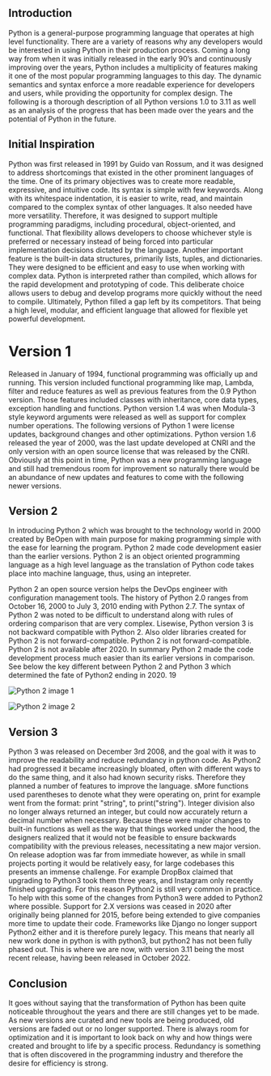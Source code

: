 ## Introduction 

Python is a general-purpose programming language that operates at high level functionality. There are a variety of reasons why any developers would be interested in using Python in their production process. Coming a long way from when it was initially released in the early 90’s and continuously improving over the years, Python includes a multiplicity of features making it one of the most popular programming languages to this day. The dynamic semantics and syntax enforce a more readable experience for developers and users, while providing the opportunity for complex design. The following is a thorough description of all Python versions 1.0 to 3.11 as well as an analysis of the progress that has been made over the years and the potential of Python in the future. 


## Initial Inspiration 

Python was first released in 1991 by Guido van Rossum, and it was designed to address shortcomings that existed in the other prominent languages of the time. One of its primary objectives was to create more readable, expressive, and intuitive code. Its syntax is simple with few keywords. Along with its whitespace indentation, it is easier to write, read, and maintain compared to the complex syntax of other languages.
It also needed have more versatility. Therefore, it was designed to support multiple programming paradigms, including procedural, object-oriented, and functional. That flexibility allows developers to choose whichever style is preferred or necessary instead of being forced into particular implementation decisions dictated by the language.
Another important feature is the built-in data structures, primarily lists, tuples, and dictionaries. They were designed to be efficient and easy to use when working with complex data.
Python is interpreted rather than compiled, which allows for the rapid development and prototyping of code. This deliberate choice allows users to debug and develop programs more quickly without the need to compile. Ultimately, Python filled a gap left by its competitors. That being a high level, modular, and efficient language that allowed for flexible yet powerful development.

# Version 1

Released in January of 1994, functional programming was officially up and running. This version included functional programming 
like map, Lambda, filter and reduce features as well as previous features from the 0.9 Python version. Those features included classes with 
inheritance, core data types, exception handling and functions. Python version 1.4 was when Modula-3 style keyword arguments were released as well 
as support for complex number operations. The following versions of Python 1 were license updates, background changes and other optimizations. 
Python version 1.6 released the year of 2000, was the last update developed at CNRI and the only version with an open source license that was 
released by the CNRI. Obviously at this point in time, Python was a new programming language and still had tremendous room for improvement so naturally there would be an abundance of new updates and features to come with the following newer versions. 


## Version 2 

In introducing Python 2 which was brought to the technology world in 2000 created by BeOpen with main purpose for making programming simple with the 
ease for learning the program. Python 2 made code development easier than the earlier versions. Python 2 is an object oriented programming language
as a high level language as the translation of Python code takes place into machine language, thus, using an intepreter.

Python 2 an open source version helps the DevOps engineer with configuration management tools. The history of Python 2.0 ranges from October 16, 2000
to July 3, 2010 ending with Python 2.7. The syntax of Python 2 was noted to be difficult to understand along with rules of ordering comparison that are
very complex. Lisewise, Python version 3 is not backward compatible with Python 2. Also older libraries created for Python 2 is not forward-compatible.
Python 2 is not forward-compatible. Python 2 is not available after 2020. In summary Python 2 made the code development process much easier than its
earlier versions in comparison. See below the key different between Python 2 and Python 3 which determined the fate of Python2 ending in 2020.
19

![Python 2 image 1](https://www.guru99.com/images/1/032219_1004_Python2vsPy1.png)

![Python 2 image 2](https://learntocodewith.me/wp-content/uploads/2014/06/python-2-vs-3-2018.png)


## Version 3 
Python 3 was released on December 3rd 2008, and the goal with it was to improve the readability and reduce redundancy in python code. As Python2 had progressed it became increasingly bloated, often with different ways to do the same thing, and it also had known security risks. Therefore they planned a number of features to improve the language. sMore functions used parentheses to denote what they were operating on, print for example went from the format: print "string", to print("string"). Integer division also no longer always returned an integer, but could now accurately return a decimal number when necessary. Because these were major changes to built-in functions as well as the way that things worked under the hood, the designers realized that it would not be feasible to ensure backwards compatibility with the previous releases, necessitating a new major version. On release adoption was far from immediate however, as while in small projects porting it would be relatively easy, for large codebases this presents an immense challenge. For example DropBox claimed that upgrading to Python3 took them three years, and Instagram only recently finished upgrading. For this reason Python2 is still very common in practice. To help with this some of the changes from Python3 were added to Python2 where possible. Support for 2.X versions was ceased in 2020 after originally being planned for 2015, before being extended to give companies more time to update their code. Frameworks like Django no longer support Python2 either and it is therefore purely legacy. This means that nearly all new work done in python is with python3, but python2 has not been fully phased out. This is where we are now, with version 3.11 being the most recent release, having been released in October 2022. 


## Conclusion 

It goes without saying that the transformation of Python has been quite noticeable throughout the years and there are still changes yet to be made. As new versions are curated and new tools are being produced, old versions are faded out or no longer supported. There is always room for optimization and it is important to look back on why and how things were created and brought to life by a specific process. Redundancy is something that is often discovered in the programming industry and therefore the desire for efficiency is strong. 
